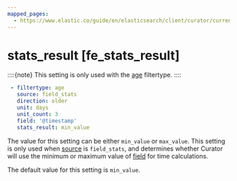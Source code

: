 ```yaml
---
mapped_pages:
  - https://www.elastic.co/guide/en/elasticsearch/client/curator/current/fe_stats_result.html
---
```


# stats_result [fe_stats_result]

::::{note}
This setting is only used with the [age](/reference/filtertype_age.md) filtertype.
::::


```yaml
 - filtertype: age
   source: field_stats
   direction: older
   unit: days
   unit_count: 3
   field: '@timestamp'
   stats_result: min_value
```

The value for this setting can be either `min_value` or `max_value`.  This setting is only used when [source](/reference/fe_source.md) is `field_stats`, and determines whether Curator will use the minimum or maximum value of [field](/reference/fe_field.md) for time calculations.

The default value for this setting is `min_value`.

